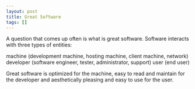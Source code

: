 ```yaml
---
layout: post
title: Great Software
tags: []
---
```


A question that comes up often is what is great software. Software interacts with three types of entities:

machine (development machine, hosting machine, client machine, network)
developer (software engineer, tester, administrator, support)
user (end user)

Great software is optimized for the machine, easy to read and maintain for the developer and aesthetically pleasing and easy to use for the user.
